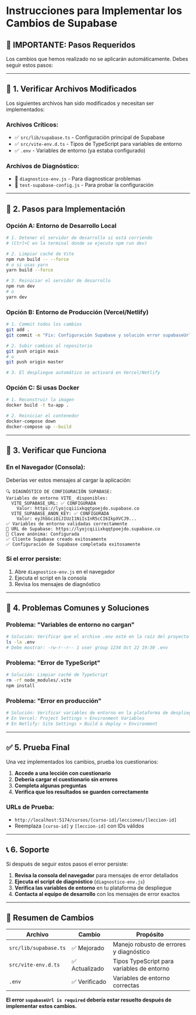 # Instrucciones para Implementar los Cambios de Supabase

## 🚨 **IMPORTANTE: Pasos Requeridos**

Los cambios que hemos realizado no se aplicarán automáticamente. Debes seguir estos pasos:

---

## 🔧 **1. Verificar Archivos Modificados**

Los siguientes archivos han sido modificados y necesitan ser implementados:

### **Archivos Críticos:**
- ✅ `src/lib/supabase.ts` - Configuración principal de Supabase
- ✅ `src/vite-env.d.ts` - Tipos de TypeScript para variables de entorno
- ✅ `.env` - Variables de entorno (ya estaba configurado)

### **Archivos de Diagnóstico:**
- 📝 `diagnostico-env.js` - Para diagnosticar problemas
- 📝 `test-supabase-config.js` - Para probar la configuración

---

## 🔄 **2. Pasos para Implementación**

### **Opción A: Entorno de Desarrollo Local**

```bash
# 1. Detener el servidor de desarrollo si está corriendo
# (Ctrl+C en la terminal donde se ejecuta npm run dev)

# 2. Limpiar caché de Vite
npm run build -- --force
# o si usas yarn
yarn build --force

# 3. Reiniciar el servidor de desarrollo
npm run dev
# o
yarn dev
```

### **Opción B: Entorno de Producción (Vercel/Netlify)**

```bash
# 1. Commit todos los cambios
git add .
git commit -m "Fix: Configuración Supabase y solución error supabaseUrl"

# 2. Subir cambios al repositorio
git push origin main
# o
git push origin master

# 3. El despliegue automático se activará en Vercel/Netlify
```

### **Opción C: Si usas Docker**

```bash
# 1. Reconstruir la imagen
docker build -t tu-app .

# 2. Reiniciar el contenedor
docker-compose down
docker-compose up --build
```

---

## 🧪 **3. Verificar que Funciona**

### **En el Navegador (Consola):**
Deberías ver estos mensajes al cargar la aplicación:

```
🔍 DIAGNÓSTICO DE CONFIGURACIÓN SUPABASE:
Variables de entorno VITE_ disponibles:
  VITE_SUPABASE_URL: ✅ CONFIGURADA
    Valor: https://lyojcqiiixkqqtpoejdo.supabase.co
  VITE_SUPABASE_ANON_KEY: ✅ CONFIGURADA
    Valor: eyJhbGciOiJIUzI1NiIsInR5cCI6IkpXVCJ9...
✅ Variables de entorno validadas correctamente
📡 URL de Supabase: https://lyojcqiiixkqqtpoejdo.supabase.co
🔑 Clave anónima: Configurada
✅ Cliente Supabase creado exitosamente
✅ Configuración de Supabase completada exitosamente
```

### **Si el error persiste:**
1. Abre `diagnostico-env.js` en el navegador
2. Ejecuta el script en la consola
3. Revisa los mensajes de diagnóstico

---

## 🚨 **4. Problemas Comunes y Soluciones**

### **Problema: "Variables de entorno no cargan"**
```bash
# Solución: Verificar que el archivo .env esté en la raíz del proyecto
ls -la .env
# Debe mostrar: -rw-r--r-- 1 user group 1234 Oct 22 19:30 .env
```

### **Problema: "Error de TypeScript"**
```bash
# Solución: Limpiar caché de TypeScript
rm -rf node_modules/.vite
npm install
```

### **Problema: "Error en producción"**
```bash
# Solución: Verificar variables de entorno en la plataforma de despliegue
# En Vercel: Project Settings > Environment Variables
# En Netlify: Site Settings > Build & deploy > Environment
```

---

## ✅ **5. Prueba Final**

Una vez implementados los cambios, prueba los cuestionarios:

1. **Accede a una lección con cuestionario**
2. **Debería cargar el cuestionario sin errores**
3. **Completa algunas preguntas**
4. **Verifica que los resultados se guarden correctamente**

### **URLs de Prueba:**
- `http://localhost:5174/cursos/[curso-id]/lecciones/[leccion-id]`
- Reemplaza `[curso-id]` y `[leccion-id]` con IDs válidos

---

## 📞 **6. Soporte**

Si después de seguir estos pasos el error persiste:

1. **Revisa la consola del navegador** para mensajes de error detallados
2. **Ejecuta el script de diagnóstico** (`diagnostico-env.js`)
3. **Verifica las variables de entorno** en tu plataforma de despliegue
4. **Contacta al equipo de desarrollo** con los mensajes de error exactos

---

## 🎯 **Resumen de Cambios**

| Archivo | Cambio | Propósito |
|---------|--------|-----------|
| `src/lib/supabase.ts` | ✅ Mejorado | Manejo robusto de errores y diagnóstico |
| `src/vite-env.d.ts` | ✅ Actualizado | Tipos TypeScript para variables de entorno |
| `.env` | ✅ Verificado | Variables de entorno correctas |

**El error `supabaseUrl is required` debería estar resuelto después de implementar estos cambios.**
